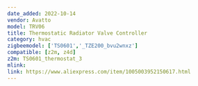 ```yaml
---
date_added: 2022-10-14
vendor: Avatto
model: TRV06
title: Thermostatic Radiator Valve Controller
category: hvac
zigbeemodel: ['TS0601','_TZE200_bvu2wnxz']
compatible: [z2m, z4d]
z2m: TS0601_thermostat_3
mlink: 
link: https://www.aliexpress.com/item/1005003952150617.html
---
```

